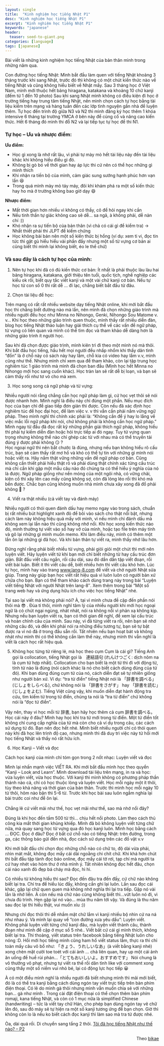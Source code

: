 ```yaml
---
layout: single
title:  "Kinh nghiệm học tiếng Nhật P1"
desc: "Kinh nghiệm học tiếng Nhật P1"
excerpt: "Kinh nghiệm học tiếng Nhật P1"
keywords: "japanese"
header:
  teaser: seed-to-giant.png
categories: [language]
tags: [japanese]
---
```


Bài viết là những kinh nghiệm học tiếng Nhật của bản thân mình trong những năm qua.

Con đường học tiếng Nhật:
Mình bắt đầu làm quen với tiếng Nhật khoảng 3 tháng trước khi sang Nhật, trước đó thì không có một chút kiến thức nào về tiếng Nhật và cũng không hiểu biết về Nhật mấy. 
Sau 3 tháng học ở Việt Nam, mình mới thuộc hết bảng hiragana, katakana và khoảng 10 chữ kanji (đếm từ 1 đến 10 photo)
Sau khi sang Nhật mình không có điều kiện đi học ở trường tiếng hay trung tâm tiếng Nhật, nên mình chọn cách tự học bằng tài liệu kiếm trên mạng 
và hàng tuần đến các lớp tình nguyện gần nhà để luyện thêm. Tự học đến trình độ giữa N3 và N2 thì mình đăng ký học thêm 1 khóa intensive 6 tháng 
tại trường YMCA ở bên này để củng cố và nâng cao kiến thức. Hết 6 tháng đó mình thi đỗ N2 và lại tiếp tục tự học để thi N1. 


### Tự học – Ưu và nhược điểm:

**Ưu điểm:**

- Học gì xong là nhớ rất lâu, vì phải tự mày mò hết tài liệu này đến tài liệu khác khi không hiểu điều gì đó.
- Không bị gò bó về thời gian hay áp lực thi cử nên có thể học những gì mình thích
- Khi nhận ra tiến bộ của mình, cảm giác sung sướng hạnh phúc hơn vạn lần :laughing:
- Trong quá mình mày mò táy máy, đôi khi khám phá ra một số kiến thức hay ho mà ở trường không bao giờ dạy :smile:

**Nhược điểm:**

- Mất thời gian hơn nhiều vì không có thầy, cô để hỏi ngay khi cần
- Nếu tinh thần tự giác không cao sẽ dễ… sa ngã, à không phải, dễ nản chí :))
- Khó nhận ra sự tiến bộ của bản thân (vì chả có cái gì để kiểm tra) -> Nhất thiết phải thi JLPT để kiểm chứng 
- Học không bài bản nên một số kiến thức bị hổng (ví dụ: xem ti vi, đọc tin tức thì gật gù hiểu hiểu vài phần đấy nhưng một số từ vựng cơ bản ai cũng biết thì mình lại không biết, 
éo le thế chứ)

### Và sau đây là cách tự học của mình:

1. Nên tự học khi đã có đủ kiến thức cơ bản: 
Ít nhất là phải thuộc làu làu hai bảng hiragana, katakana, giới thiệu tên tuổi, quốc tịch, nghề nghiệp các kiểu ok rồi, 
biết quy tắc viết kanji và một vài chữ kanji cơ bản. Nếu tự học từ con số 0 thì rất dễ … đi lạc, chẳng biết bắt đầu từ đâu.

2. Chọn tài liệu để học:

Trên mạng có rất rất nhiều website dạy tiếng Nhật online, khi mới bắt đầu học thì chẳng biết đường nào mà lần, nên mình đã chọn những giáo trình 
mà nhiều người đều học như Minna no Nihongo, Genki, Nihongo Sou Matome  v. v… Khi học theo những giáo trình quen thuộc, mình thấy rất nhiều diễn đàn, 
blog học tiếng Nhật thảo luận hay giải thích cụ thể về các vấn đề ngữ pháp, từ vựng có liên quan và mình có thể tìm đọc và tham khảo dễ dàng hơn là những giáo trình ít người học.

Sau khi đã chọn được giáo trình, mình kiên trì đi theo một mình nó mà thôi. Khi bắt đầu học tiếng, hầu hết mọi người đều nhấp nhổm khi thấy dân tình “đồn” là 
ở chỗ này có sách này hay lắm, chỗ kia có video hay lắm v.v, mình cũng như thế. Nhưng mình chỉ xem qua để tham khảo, còn lại tập trung học nghiêm túc 
1 giáo trình mà mình đã chọn ban đầu (Mình học hết Minna no Nihongo mới học sang cuốn khác). Học tràn lan sẽ rất dễ bị loạn, và bạn sẽ cảm thấy rối như tơ vò cho mà xem.

3. Học song song cả ngữ pháp và từ vựng:

Nhiều người nói rằng chẳng cần học ngữ pháp làm gì, cứ học vẹt thôi sẽ nói được nhanh hơn. Mình nghĩ là điều này chỉ đúng một phần. 
Nếu mục đích học của bạn chỉ để giao tiếp đơn giản thì được. Còn nếu đã xác định học nghiêm túc để học đại học, để làm việc v. v  thì vẫn cần phải nắm vững ngữ pháp. 
Theo mình nghĩ thì chính xác phải là: “Không cần để ý hay lo lắng về việc mắc lỗi ngữ pháp khi nói, chứ không phải là không cần học ngữ pháp.” 
Mình ngay từ đầu đã đọc rất kỹ những phần giải thích ngữ pháp, không hiểu thì phải tự kiếm diễn đàn hoặc hỏi trực tiếp ai đó ngay. 
Tuy từ vựng quan trọng nhưng không thể nào chỉ ghép các từ với nhau mà có thể truyền tải đúng ý được phải không :smirk: ?  
Học ngoại ngữ thì nên bắt chước là đúng, nhưng nếu bạn không hiểu rõ cấu trúc, bạn sẽ cảm thấy rất mơ hồ và khó có thể tự tin với những gì mình nói hoặc viết ra. 
Hãy nắm thật vững những vấn đề ngữ pháp cơ bản. Cũng không cần thiết phải hiểu thật rõ và phải dùng thật chính xác từng cấu trúc mà chỉ cần khi gặp một mẫu câu nào đó 
chúng ta có thể hiểu ý nghĩa của nó là được. Ngữ pháp giống như nền móng của một ngôi nhà, có vững chãi, kiên cố thì xây lên cao mấy cũng không sợ, 
còn đã lỏng lẻo rồi thì khó mà bền được. Chắc bạn cũng không muốn nhà mình chưa xây xong đã đổ phải không 🙂 ?

4. Viết ra thật nhiều (cả viết tay và đánh máy)

Nhiều người có thói quen đánh dấu hay memo ngay vào trong sách, chuẩn bị rất nhiều bút highlight xanh đỏ để bôi vào sách cho thật nổi bật, 
nhưng cách làm này không hiệu quả mấy với mình, vì nếu mình chỉ đánh dấu mà không xem lại lần nào thì cũng không nhớ nổi. 
Khi học xong kiến thức nào đó, mình thường tự viết vào sổ hay vở của mình, hoặc tạo file trên máy tính và gõ lại những gì mình muốn memo. 
Khi làm điều này, mình có thêm một lần ôn lại những gì đã học. Và khi bản thân tự viết ra, mình thấy nhớ lâu hơn.

Đừng nghĩ rằng phải biết nhiều từ vựng, phải giỏi giỏi một chút thì mới nên luyện viết. Hãy luyện viết từ khi bạn mới chỉ biết những từ hay cấu trúc đơn giản. 
Bắt đầu viết câu ngắn, rồi câu dài, sau đó dần dần tập viết đoạn, rồi viết bài luận. Biết ít thì viết câu dễ, biết nhiều hơn thì viết câu khó hơn. 
Lúc tự học, mình hay vào trang www.lang-8.com để viết và chờ người Nhật sửa giúp. Trang này giúp bạn học viết rất hiệu quả vì luôn luôn có người bản xứ chữa cho bạn. 
Bạn có thể tham khảo cách dùng trang này trong bài “Luyện viết tiếng Nhật với người Nhật trên lang-8″. 
Xem thêm trong bài “Một số trang web hay và ứng dụng hữu ích cho việc học tiếng Nhật” nhé.

Tại sao lại viết mà không phải nói?
À, tại vì mình chưa đề cập đến phần nói thôi mà :sunglasses: . Đùa tí thôi, mình nghĩ tâm lý của nhiều người khi mới học ngoại ngữ là có chút ngại ngùng, 
nhát nhát, nói ra không nổi vì phản xạ không kịp. Nhưng nếu bạn luyện viết ra, bạn có thời gian để nghĩ, để xem lại cấu trúc và hoàn chỉnh câu của mình. 
Sau này, vì đã từng viết ra rồi, nên bạn sẽ nhớ những câu đó, và đến khi phải nói ra những điều tương tự, bạn sẽ tự bật được ra vì nó đã ở trong đầu sẵn rồi. 
Tất nhiên nếu bạn hoạt bát và không nhát như mình thì có thể không cần làm thế này, nhưng mình thì vẫn nghĩ là viết là cách học rất hiệu quả.

5. Không học từng từ riêng lẻ, mà học theo cụm
Cụm là cái gì? Tiếng Anh gọi là collocation, tiếng Nhật gọi là　連結語句 (れんけつごく: dịch nôm na là cụm từ hợp nhất). Collocation cho bạn biết là một từ thì đi với động từ, 
tính từ nào là đúng (nói cách khác là nó cho biết cách dùng đúng của từ đó). Khi bạn dùng đúng cụm từ của nó, cách diễn đạt sẽ tự nhiên giống như người bản xứ.
Ví dụ: “tra từ điển” tiếng Nhật nói là 「辞書を調べる」(じしょをしらべる), chứ không nói là 「辞書をさがす」 hay 「辞書を読む」(じしょをよむ). 
Tiếng Việt cũng vậy, khi muốn diễn đạt hành động tra cứu, tìm kiếm từ trong từ điển, chúng ta nói là “tra từ điển” chứ không nói là “đọc từ điển”.

Vậy nên, thay vì học mỗi từ 辞書, bạn hãy học thêm cả cụm 辞書を調べる。Học cái này ở đâu? Mình hay học khi tra từ mới trong từ điển. Một từ điển tốt không chỉ 
cung cấp nghĩa của từ mà còn cho cả ví dụ trong câu, các cách sử dụng từ đó. Bạn nên đọc hết nhé. Mình biết nhiều người chỉ có thói quen này khi đã học lên trình độ cao, 
nhưng mình thì đã duy trì việc này từ hồi mới học tiếng Nhật và thấy nó rất hữu ích.

6. Học Kanji – Viết và đọc 

Cách học kanji của mình chỉ tóm gọn trong 2 nốt nhạc: Luyện viết và đọc

Mình lại nhấn mạnh việc VIẾT RA. Khi mới bắt đầu mình học theo quyển “Kanji – Look and Learn”. Mình download tài liệu trên mạng, in ra và học: vừa luyện viết, vừa học thuộc. 
Với kanji thì mình không có phương pháp thần thánh nào cả, chỉ có học thuộc lòng và luyện viết. Học mỗi ngày một ít thôi, tùy theo khả năng và thời gian của bản thân. 
Trước thì mình học mỗi ngày 10 từ thôi, hôm nào bận thì 5-6 từ. Trước khi học bài sau luôn ngắm nghía lại bài trước coi như để ôn lại.

Chẳng lẽ cứ viết mãi như thế, học vẹt mãi như thế, sao mà nhớ nổi đây?　

Đúng là khi học đến tầm 500 từ thì… chịu hết nổi photo. Làm theo cách thủ công kia mất thời gian khủng khiếp. Mình đã bỏ không luyện viết từng chữ nữa, 
mà quay sang học từ vựng qua đó học kanji luôn. Mình học bằng cách … ĐỌC.  Đọc ở đâu? Đọc ở bất cứ chỗ nào có tiếng Nhật: trên đường, trong ga, 
các thông báo gửi đến nhà, đọc cách sử dụng trên các đồ vật v.v

Khi mới bắt đầu chỉ chọn đọc những chỗ nào có chữ to, độ dài vừa phải, nhìn mát mắt, không đọc mấy cái dài ngoằng chi chít chữ. 
Khi khá hơn chút thì bắt đầu tập tành đọc báo online, đọc mấy cái tờ rơi, tạp chí mà người ta cứ hay nhét vào hòm thư ở nhà mình ý. 
Tất nhiên không đọc hết đâu, chọn cái nào xanh đỏ đẹp bá cháy mà đọc, hì hì.

Có nhiều từ không hiểu thì sao? Đọc đến đâu tra đến đấy, cứ chữ nào không biết lại tra. Chỉ tra để hiểu lúc đấy, không cần ghi lại luôn. 
Lần sau đọc cái khác, gặp lại chữ quen quen mà không nhớ nghĩa thì lại tra tiếp. Gặp nó vài lần là nhớ liền. 
À còn nếu mà chữ nào cũng không biết thì…vứt luôn nó đi, vì chưa đủ trình. Hẹn gặp lại nó vào… mùa thu năm tới vậy. Và đúng là thu năm sau đọc lại thì hiểu thật, vui muốn xỉu :))

Nhưng chỉ đọc thôi thì dễ nhầm mặt chữ lắm vì kanji nhiều bộ nhìn cứ na ná như nhau ý. Và mình lại quay về “con đường xưa yêu dấu”: Luyện viết. 
Không phải luyện viết từng chữ kanji đâu, mà luyện viết thành câu, thành đoạn như mình đề cập ở mục số 5 nhé.. Viết bất cứ cái gì mình thích, không biết lại tra. 
Thi thoảng, viết status trên facebook bằng tiếng Nhật luôn cho nóng :D. 
Hồi mới học tiếng mình cũng ham hố viết status lắm, thực ra thì chỉ toàn mấy câu vô bổ như: 「きょう、うれしいなあ」(à viết bằng kanji nhé) 
xong chèn mặt cười toe toét với cái ảnh … chả liên quan, hay up một cái ảnh ăn uống đề huề rùi phán…「とてもおいしいよ。おすすめです」
Nói chung là vô thưởng vô phạt, nhưng tự viết ra thế rồi dân tình like với comment xong cũng thấy một số niềm vui nhỏ bé, lại có động lực học tiếp 😀

À có một điều mình nghĩ là nhiều người đã biết nhưng mình thì mãi mới biết, đó là có thể tra kanji bằng cách dùng ngón tay viết trực tiếp trên bàn phím điện thoại. 
Có lẽ do mình gà thôi nhưng mình vẫn muốn chia sẻ với những bạn… gà như mình . Trong cài đặt điện thoại có thể chọn thêm bàn phím romaji, kana tiếng Nhật, 
và còn có 1 mục nữa là simplified Chinese (handwriting) – tức là viết tay chữ Hán, cho phép bạn dùng ngón tay vẽ chữ lên đó, 
sau đó máy sẽ tự hiện ra một số kanji tương ứng để bạn chọn. Giờ thì không còn lo là nếu ko biết cách đọc kanji thì làm sao mà tra từ được nhé. 

 Òa, dài quá rồi. Di chuyển sang tầng 2 thôi. [Tôi đã học tiếng Nhật như thế nào? – P2](http://bikae.net/2015/07/30/toi-da-hoc-tieng-nhat-nhu-the-nao-p2/)

<div style="text-align: right">Theo <a href="http://bikae.net/chia-se-kinh-nghiem/toi-da-hoc-tieng-nhat-nhu-the-nao-p-1/">bikae</a></div>